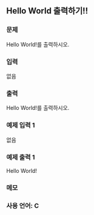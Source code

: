 ## Hello World 출력하기!!

### 문제

Hello World!를 출력하시오.

### 입력

 없음

### 출력

Hello World!를 출력하시오.
 
### 예제 입력 1 

없음

### 예제 출력 1 

Hello World!

### 메모


### 사용 언어: C
